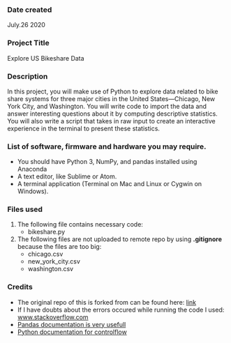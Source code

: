### Date created
July.26 2020

### Project Title
Explore US Bikeshare Data

### Description
In this project, you will make use of Python to explore data related to bike share systems for three major cities in the United States—Chicago, New York City, and Washington. You will write code to import the data and answer interesting questions about it by computing descriptive statistics. You will also write a script that takes in raw input to create an interactive experience in the terminal to present these statistics.

### List of software, firmware and hardware you may require.
* You should have Python 3, NumPy, and pandas installed using Anaconda
* A text editor, like Sublime or Atom.
* A terminal application (Terminal on Mac and Linux or Cygwin on Windows).

### Files used
1. The following file contains necessary code:
   * bikeshare.py	
2. The following files are not uploaded to remote repo by using **.gitignore** because the files are too big:
   * chicago.csv
   * new_york_city.csv
   * washington.csv

### Credits
* The original repo of this is forked from can be found here: [link](https://github.com/udacity/pdsnd_github.git "Git")
* If I have doubts about the errors occured while running the code I used: www.stackoverflow.com
* [Pandas documentation is very usefull](https://pandas.pydata.org/docs/)
* [Python documentation for controlflow](https://docs.python.org/3/tutorial/controlflow.html)

